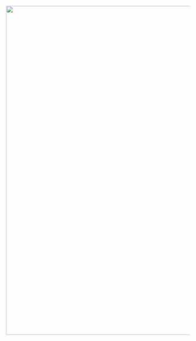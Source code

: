<p align="center">
<img width="900px" src="http://mixandjam.com/wp-content/uploads/2023/03/twitter_banner.png">
</p>
